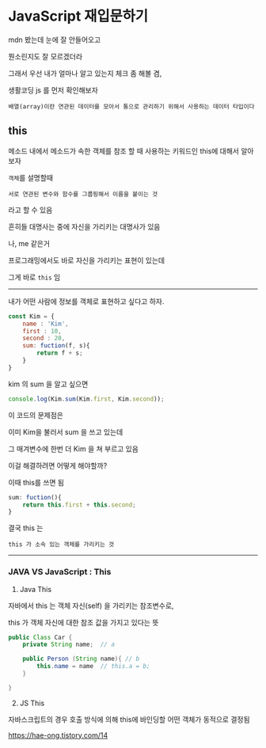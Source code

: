 # JavaScript 재입문하기

mdn 봤는데 눈에 잘 안들어오고

뭔소린지도 잘 모르겠더라

그래서 우선 내가 얼마나 알고 있는지 체크 좀 해볼 겸,

생활코딩 js 를 먼저 확인해보자

    배열(array)이란 연관된 데이터를 모아서 통으로 관리하기 위해서 사용하는 데이터 타입이다

## this

메소드 내에서 메소드가 속한 객체를 참조 할 때 사용하는 키워드인 this에 대해서 알아보자

`객체`를 설명할때

    서로 연관된 변수와 함수를 그룹핑해서 이름을 붙이는 것

라고 할 수 있음

흔히들 대명사는 중에 자신을 가리키는 대명사가 있음

나, me 같은거

프로그래밍에서도 바로 자신을 가리키는 표현이 있는데

그게 바로 `this` 임

---

내가 어떤 사람에 정보를 객체로 표현하고 싶다고 하자.

```js
const Kim = {
    name : 'Kim',
    first : 10,
    second : 20,
    sum: fuction(f, s){
        return f + s;
    }
}
```

kim 의 sum 을 알고 싶으면

```js
console.log(Kim.sum(Kim.first, Kim.second));
```

이 코드의 문제점은

이미 Kim을 불러서 sum 을 쓰고 있는데

그 매겨변수에 한번 더 Kim 을 쳐 부르고 있음

이걸 해결하려면 어떻게 해야할까?

이때 this를 쓰면 됨

```js
sum: fuction(){
    return this.first + this.second;
}
```

결국 this 는

    this 가 소속 있는 객체를 가리키는 것

---

### JAVA VS JavaScript : This

1. Java This

자바에서 this 는 객체 자신(self) 을 가리키는 참조변수로,

this 가 객체 자신에 대한 참조 값을 가지고 있다는 뜻

```java
public Class Car {
    private String name;  // a

    public Person (String name){ // b
        this.name = name  // this.a = b;
    }

}
```

2.  JS This

자바스크립트의 경우 호출 방식에 의해 this에 바인딩할 어떤 객체가 동적으로 결정됨

https://hae-ong.tistory.com/14
